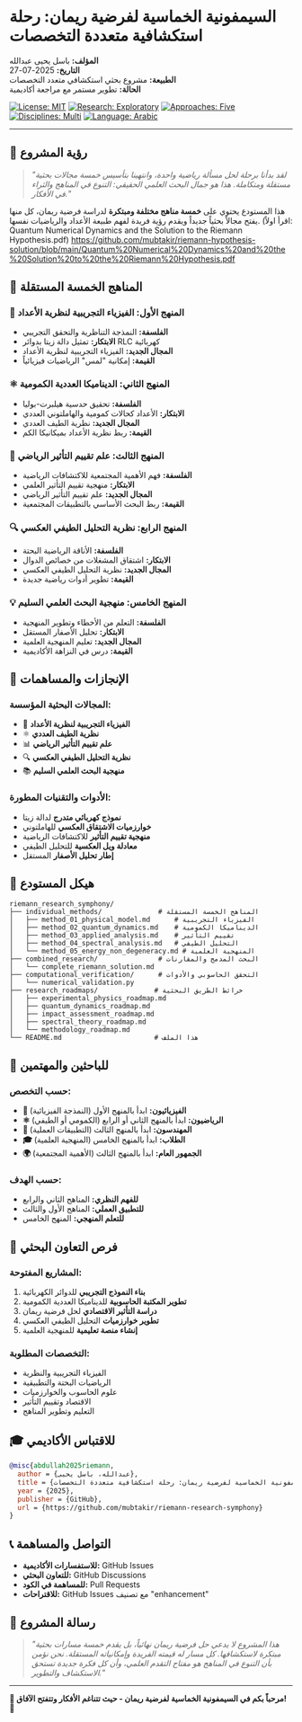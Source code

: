 # السيمفونية الخماسية لفرضية ريمان: رحلة استكشافية متعددة التخصصات

**المؤلف:** باسل يحيى عبدالله  
**التاريخ:** 2025-07-27  
**الطبيعة:** مشروع بحثي استكشافي متعدد التخصصات  
**الحالة:** تطوير مستمر مع مراجعة أكاديمية

[![License: MIT](https://img.shields.io/badge/License-MIT-yellow.svg)](LICENSE)
[![Research: Exploratory](https://img.shields.io/badge/research-exploratory-orange.svg)]()
[![Approaches: Five](https://img.shields.io/badge/approaches-five-blue.svg)]()
[![Disciplines: Multi](https://img.shields.io/badge/disciplines-multi-purple.svg)]()
[![Language: Arabic](https://img.shields.io/badge/language-Arabic-green.svg)]()

---

## 🎼 **رؤية المشروع**

> *"لقد بدأنا برحلة لحل مسألة رياضية واحدة، وانتهينا بتأسيس خمسة مجالات بحثية مستقلة ومتكاملة. هذا هو جمال البحث العلمي الحقيقي: التنوع في المناهج والثراء في الأفكار."*

هذا المستودع يحتوي على **خمسة مناهج مختلفة ومبتكرة** لدراسة فرضية ريمان، كل منها يفتح مجالاً بحثياً جديداً ويقدم رؤية فريدة لفهم طبيعة الأعداد والرياضيات نفسها.
(اقرأ اولاً: Quantum Numerical Dynamics and the Solution to the Riemann Hypothesis.pdf) https://github.com/mubtakir/riemann-hypothesis-solution/blob/main/Quantum%20Numerical%20Dynamics%20and%20the%20Solution%20to%20the%20Riemann%20Hypothesis.pdf

## 🔬 **المناهج الخمسة المستقلة**

### 🎯 **المنهج الأول: الفيزياء التجريبية لنظرية الأعداد**
- **الفلسفة:** النمذجة التناظرية والتحقق التجريبي
- **الابتكار:** تمثيل دالة زيتا بدوائر RLC كهربائية
- **المجال الجديد:** الفيزياء التجريبية لنظرية الأعداد
- **القيمة:** إمكانية "لمس" الرياضيات فيزيائياً

### ⚛️ **المنهج الثاني: الديناميكا العددية الكمومية**
- **الفلسفة:** تحقيق حدسية هيلبرت-بوليا
- **الابتكار:** الأعداد كحالات كمومية والهاملتوني العددي
- **المجال الجديد:** نظرية الطيف العددي
- **القيمة:** ربط نظرية الأعداد بميكانيكا الكم

### 🌟 **المنهج الثالث: علم تقييم التأثير الرياضي**
- **الفلسفة:** فهم الأهمية المجتمعية للاكتشافات الرياضية
- **الابتكار:** منهجية تقييم التأثير العلمي
- **المجال الجديد:** علم تقييم التأثير الرياضي
- **القيمة:** ربط البحث الأساسي بالتطبيقات المجتمعية

### 🔍 **المنهج الرابع: نظرية التحليل الطيفي العكسي**
- **الفلسفة:** الأناقة الرياضية البحتة
- **الابتكار:** اشتقاق المشغلات من خصائص الدوال
- **المجال الجديد:** نظرية التحليل الطيفي العكسي
- **القيمة:** تطوير أدوات رياضية جديدة

### 💡 **المنهج الخامس: منهجية البحث العلمي السليم**
- **الفلسفة:** التعلم من الأخطاء وتطوير المنهجية
- **الابتكار:** تحليل الأصفار المستقل
- **المجال الجديد:** تعليم المنهجية العلمية
- **القيمة:** درس في النزاهة الأكاديمية

## 🚀 **الإنجازات والمساهمات**

### **المجالات البحثية المؤسسة:**
- 🔬 **الفيزياء التجريبية لنظرية الأعداد**
- ⚛️ **نظرية الطيف العددي**
- 📊 **علم تقييم التأثير الرياضي**
- 🔍 **نظرية التحليل الطيفي العكسي**
- 📚 **منهجية البحث العلمي السليم**

### **الأدوات والتقنيات المطورة:**
- **نموذج كهربائي متدرج** لدالة زيتا
- **خوارزميات الاشتقاق العكسي** للهاملتوني
- **منهجية تقييم التأثير** للاكتشافات الرياضية
- **معادلة ويل العكسية** للتحليل الطيفي
- **إطار تحليل الأصفار** المستقل

## 📁 **هيكل المستودع**

```
riemann_research_symphony/
├── individual_methods/              # المناهج الخمسة المستقلة
│   ├── method_01_physical_model.md      # الفيزياء التجريبية
│   ├── method_02_quantum_dynamics.md    # الديناميكا الكمومية
│   ├── method_03_applied_analysis.md    # تقييم التأثير
│   ├── method_04_spectral_analysis.md   # التحليل الطيفي
│   └── method_05_energy_non_degeneracy.md # المنهجية العلمية
├── combined_research/               # البحث المدمج والمقارنات
│   └── complete_riemann_solution.md
├── computational_verification/      # التحقق الحاسوبي والأدوات
│   └── numerical_validation.py
├── research_roadmaps/              # خرائط الطريق البحثية
│   ├── experimental_physics_roadmap.md
│   ├── quantum_dynamics_roadmap.md
│   ├── impact_assessment_roadmap.md
│   ├── spectral_theory_roadmap.md
│   └── methodology_roadmap.md
└── README.md                       # هذا الملف
```

## 🎯 **للباحثين والمهتمين**

### **حسب التخصص:**
- **🔬 الفيزيائيون:** ابدأ بالمنهج الأول (النمذجة الفيزيائية)
- **⚛️ الرياضيون:** ابدأ بالمنهج الثاني أو الرابع (الكمومي أو الطيفي)
- **💼 المهندسون:** ابدأ بالمنهج الثالث (التطبيقات العملية)
- **🎓 الطلاب:** ابدأ بالمنهج الخامس (المنهجية العلمية)
- **🌍 الجمهور العام:** ابدأ بالمنهج الثالث (الأهمية المجتمعية)

### **حسب الهدف:**
- **للفهم النظري:** المناهج الثاني والرابع
- **للتطبيق العملي:** المناهج الأول والثالث
- **للتعلم المنهجي:** المنهج الخامس

## 🤝 **فرص التعاون البحثي**

### **المشاريع المفتوحة:**
1. **بناء النموذج التجريبي** للدوائر الكهربائية
2. **تطوير المكتبة الحاسوبية** للديناميكا العددية الكمومية
3. **دراسة التأثير الاقتصادي** لحل فرضية ريمان
4. **تطوير خوارزميات** التحليل الطيفي العكسي
5. **إنشاء منصة تعليمية** للمنهجية العلمية

### **التخصصات المطلوبة:**
- الفيزياء التجريبية والنظرية
- الرياضيات البحتة والتطبيقية
- علوم الحاسوب والخوارزميات
- الاقتصاد وتقييم التأثير
- التعليم وتطوير المناهج

## 🎓 **للاقتباس الأكاديمي**

```bibtex
@misc{abdullah2025riemann,
  author = {عبدالله، باسل يحيى},
  title = {السيمفونية الخماسية لفرضية ريمان: رحلة استكشافية متعددة التخصصات},
  year = {2025},
  publisher = {GitHub},
  url = {https://github.com/mubtakir/riemann-research-symphony}
}
```

## 📞 **التواصل والمساهمة**

- **للاستفسارات الأكاديمية:** GitHub Issues
- **للتعاون البحثي:** GitHub Discussions
- **للمساهمة في الكود:** Pull Requests
- **للاقتراحات:** GitHub Issues مع تصنيف "enhancement"

## 🌟 **رسالة المشروع**

> *"هذا المشروع لا يدعي حل فرضية ريمان نهائياً، بل يقدم خمسة مسارات بحثية مبتكرة لاستكشافها. كل مسار له قيمته الفريدة وإمكانياته المستقلة. نحن نؤمن بأن التنوع في المناهج هو مفتاح التقدم العلمي، وأن كل فكرة جديدة تستحق الاستكشاف والتطوير."*

---

**🎼 مرحباً بكم في السيمفونية الخماسية لفرضية ريمان - حيث تتناغم الأفكار وتتفتح الآفاق! 🎼**
